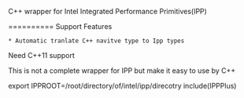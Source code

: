 C++ wrapper for Intel Integrated Performance Primitives(IPP)

==========
Support Features

    * Automatic tranlate C++ navitve type to Ipp types


Need C++11 support

This is not a complete wrapper for IPP but make it easy to use by C++

export IPPROOT=/root/directory/of/intel/ipp/direcotry
include(IPPPlus)


